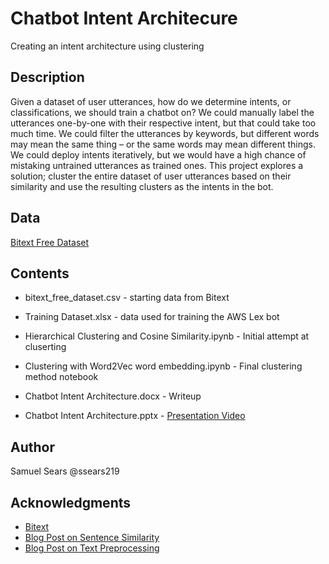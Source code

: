 # Chatbot Intent Architecure

Creating an intent architecture using clustering

## Description

Given a dataset of user utterances, how do we determine intents, or classifications, we should train a chatbot on? We could manually label the utterances one-by-one with their respective intent, but that could take too much time. We could filter the utterances by keywords, but different words may mean the same thing – or the same words may mean different things. We could deploy intents iteratively, but we would have a high chance of mistaking untrained utterances as trained ones. This project explores a solution; cluster the entire dataset of user utterances based on their similarity and use the resulting clusters as the intents in the bot.

## Data

[Bitext Free Dataset](https://blog.bitext.com/free-customer-support-dataset)

## Contents

* bitext_free_dataset.csv - starting data from Bitext
* Training Dataset.xlsx - data used for training the AWS Lex bot

* Hierarchical Clustering and Cosine Similarity.ipynb - Initial attempt at cluserting
* Clustering with Word2Vec word embedding.ipynb - Final clustering method notebook

* Chatbot Intent Architecture.docx - Writeup
* Chatbot Intent Architecture.pptx - [Presentation Video](https://bellevueuniversity-my.sharepoint.com/:v:/g/personal/spsears_my365_bellevue_edu/EaenpwkCqN5PlceQQizEuAoBOU3pcA8SICumRf-IgP_6nw?e=O6jW41)

## Author

Samuel Sears @ssears219

## Acknowledgments

* [Bitext](https://www.bitext.com/)
* [Blog Post on Sentence Similarity](https://towardsdatascience.com/cutting-edge-semantic-search-and-sentence-similarity-53380328c655)
* [Blog Post on Text Preprocessing](https://medium.com/@datamonsters/text-preprocessing-in-python-steps-tools-and-examples-bf025f872908)
